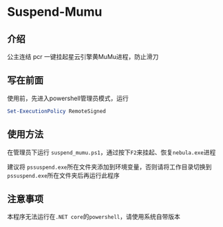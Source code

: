 # Suspend-Mumu

## 介绍

公主连结 pcr 一键挂起星云引擎黄MuMu进程，防止滑刀

## 写在前面

使用前，先进入powershell管理员模式，运行

```powershell
Set-ExecutionPolicy RemoteSigned
```

## 使用方法

在管理员下运行 `suspend_mumu.ps1`，通过按下`F2`来挂起、恢复`nebula.exe`进程

建议将 `pssuspend.exe`所在文件夹添加到环境变量，否则请将工作目录切换到 `pssuspend.exe`所在文件夹后再运行此程序


## 注意事项

本程序无法运行在`.NET core`的`powershell`，请使用系统自带版本
